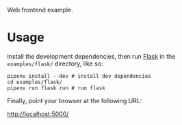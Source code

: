 Web frontend example.

# Usage

Install the development dependencies, then run [Flask][] in the
`examples/flask/` directory, like so:

    pipenv install --dev # install dev dependencies
    cd examples/flask/
    pipenv run flask run # run flask

Finally, point your browser at the following URL:

<http://localhost:5000/>

[flask]: https://flask.palletsprojects.com/en/2.3.x/
  "Python web microframework."
